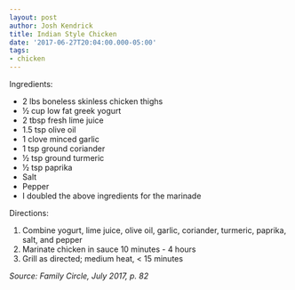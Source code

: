 ```yaml
---
layout: post
author: Josh Kendrick
title: Indian Style Chicken
date: '2017-06-27T20:04:00.000-05:00'
tags:
- chicken
---
```


Ingredients:
* 2 lbs boneless skinless chicken thighs
* ½ cup low fat greek yogurt
* 2 tbsp fresh lime juice
* 1.5 tsp olive oil
* 1 clove minced garlic
* 1 tsp ground coriander
* ½ tsp ground turmeric
* ½ tsp paprika
* Salt
* Pepper
* I doubled the above ingredients for the marinade

Directions:
1. Combine yogurt, lime juice, olive oil, garlic, coriander, turmeric, paprika, salt, and pepper
2. Marinate chicken in sauce 10 minutes - 4 hours
3. Grill as directed; medium heat, < 15 minutes

*Source: Family Circle, July 2017, p. 82*